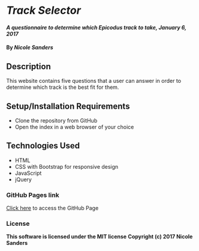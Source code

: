 # _Track Selector_

#### _A questionnaire to determine which Epicodus track to take, January 6, 2017_

#### By _**Nicole Sanders**_

## Description

This website contains five questions that a user can answer in order to determine which track is the best fit for them.

## Setup/Installation Requirements

* Clone the repository from GitHub
* Open the index in a web browser of your choice

## Technologies Used

* HTML
* CSS with Bootstrap for responsive design
* JavaScript
* jQuery

### GitHub Pages link

[Click here](https://nsanders9022.github.io/track-selector/) to access the GitHub Page

### License

**This software is licensed under the MIT license**
**Copyright (c) 2017 Nicole Sanders**
